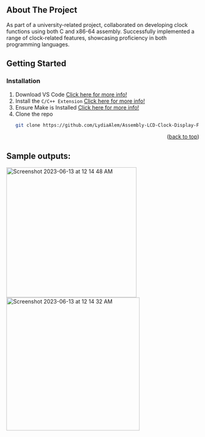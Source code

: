 <!-- ABOUT THE PROJECT -->
## About The Project

As part of a university-related project, collaborated on developing clock functions using both C and x86-64 assembly. Successfully implemented a range of clock-related features, showcasing proficiency in both programming languages.

<!-- <p align="right">(<a href="#readme-top">back to top</a>)</p> -->


<!-- * [![Next][Next.js]][Next-url]
* [![React][React.js]][React-url]
* [![Vue][Vue.js]][Vue-url]
* [![Angular][Angular.io]][Angular-url]
* [![Svelte][Svelte.dev]][Svelte-url]
* [![Laravel][Laravel.com]][Laravel-url]
* [![Bootstrap][Bootstrap.com]][Bootstrap-url]
* [![JQuery][JQuery.com]][JQuery-url] -->

<!-- GETTING STARTED -->
## Getting Started

### Installation

1. Download VS Code [Click here for more info!](https://code.visualstudio.com/download)
2. Install the ```C/C++ Extension``` [Click here for more info!](https://www.codingninjas.com/codestudio/library/how-to-setup-and-program-in-c-in-vs-code)
3. Ensure Make is Installed [Click here for more info!](https://gnuwin32.sourceforge.net/packages/make.htm)
4. Clone the repo
   ```sh
   git clone https://github.com/LydiaAlem/Assembly-LCD-Clock-Display-Functions.git
   ```

<p align="right">(<a href="#readme-top">back to top</a>)</p>


## Sample outputs:

<img width="340" alt="Screenshot 2023-06-13 at 12 14 48 AM" src="https://github.com/LydiaAlem/Assembly-LCD-Clock-Display-Functions/assets/107647071/49d43f71-1e58-4a7f-8d05-a4e8584812d1">
<img width="348" alt="Screenshot 2023-06-13 at 12 14 32 AM" src="https://github.com/LydiaAlem/Assembly-LCD-Clock-Display-Functions/assets/107647071/904c5e33-21ab-4d61-959d-a52bd4edc574">
